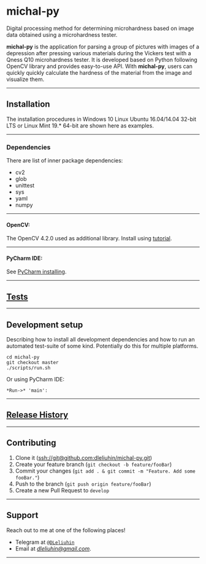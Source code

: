 # michal-py
Digital  processing method for determining microhardness based on image data obtained 
using a microhardness tester.

**michal-py** is the application for parsing a group of pictures with images of a 
depression after pressing various materials during the Vickers test with a Qness Q10 
microhardness tester. It is developed based on Python following OpenCV library and 
provides easy-to-use API. With **michal-py**, users can quickly quickly calculate the 
hardness of the material from the image and visualize them.

---

## Installation

The installation procedures in Windows 10 Linux Ubuntu 16.04/14.04 32-bit LTS or 
Linux Mint 19.* 64-bit are shown here as examples.

---

### Dependencies

There are list of inner package dependencies:

- cv2
- glob
- unittest
- sys 
- yaml
- numpy

---

#### OpenCV:

The OpenCV 4.2.0 used as additional library. Install using 
[tutorial](https://pypi.org/project/opencv-python/).

---

#### PyCharm IDE:

See [PyCharm installing](https://www.jetbrains.com/ru-ru/pycharm/).

---

## [Tests](./test_michal-py/TEST.md)

---

## Development setup

Describing how to install all development dependencies and how to run an automated 
test-suite of some kind. Potentially do this for multiple platforms.

```
cd michal-py
git checkout master
./scripts/run.sh
```

Or using PyCharm IDE:

```*Run->* 'main':```

---

## [Release History](./HISTORY.md)

---
    
## Contributing

1. Clone it (<ssh://git@github.com:dleliuhin/michal-py.git>)
2. Create your feature branch (`git checkout -b feature/fooBar`)
3. Commit your changes (`git add . & git commit -m "Feature. Add some fooBar."`)
4. Push to the branch (`git push origin feature/fooBar`)
5. Create a new Pull Request to `develop`

---

## Support

Reach out to me at one of the following places!

- Telegram at <a href="http://https://telegram.org" target="_blank">`@DLeliuhin`</a>
- Email at *dleliuhin@gmail.com*.

---
